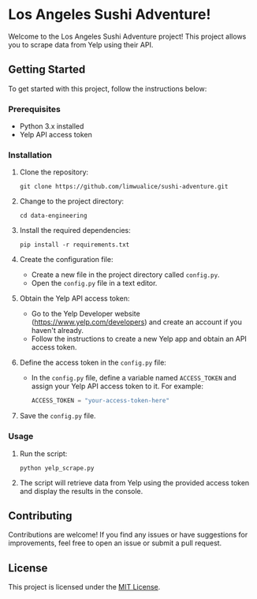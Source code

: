 # Los Angeles Sushi Adventure!

Welcome to the Los Angeles Sushi Adventure project! This project allows you to scrape data from Yelp using their API.

## Getting Started

To get started with this project, follow the instructions below:

### Prerequisites

- Python 3.x installed
- Yelp API access token

### Installation

1. Clone the repository:

   ```shell
   git clone https://github.com/limwualice/sushi-adventure.git
   ```

2. Change to the project directory:

   ```shell
   cd data-engineering
   ```

3. Install the required dependencies:

   ```shell
   pip install -r requirements.txt
   ```

4. Create the configuration file:

   - Create a new file in the project directory called `config.py`.
   - Open the `config.py` file in a text editor.

5. Obtain the Yelp API access token:

   - Go to the Yelp Developer website (https://www.yelp.com/developers) and create an account if you haven't already.
   - Follow the instructions to create a new Yelp app and obtain an API access token.

6. Define the access token in the `config.py` file:

   - In the `config.py` file, define a variable named `ACCESS_TOKEN` and assign your Yelp API access token to it. For example:

     ```python
     ACCESS_TOKEN = "your-access-token-here"
     ```

7. Save the `config.py` file.

### Usage

1. Run the script:

   ```shell
   python yelp_scrape.py
   ```

2. The script will retrieve data from Yelp using the provided access token and display the results in the console.

## Contributing

Contributions are welcome! If you find any issues or have suggestions for improvements, feel free to open an issue or submit a pull request.

## License

This project is licensed under the [MIT License](LICENSE).
```
